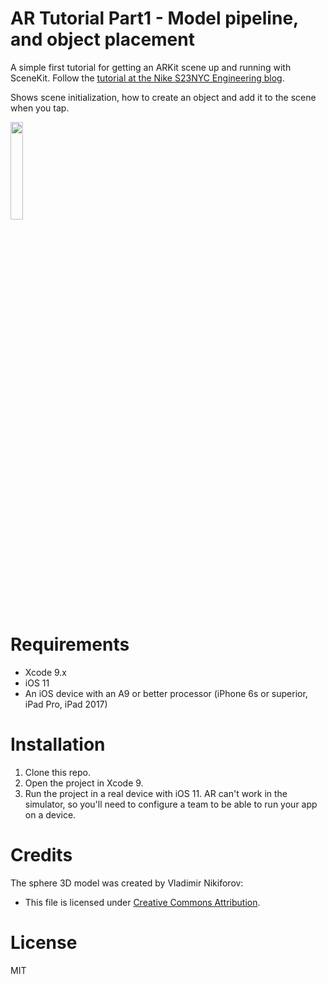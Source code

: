 # AR Tutorial Part1 - Model pipeline, and object placement

A simple first tutorial for getting an ARKit scene up and running with SceneKit. Follow the [tutorial at the Nike S23NYC Engineering blog](https://medium.com/s23nyc-tech/getting-started-with-arkit-and-scenekit-76814862cc75).

Shows scene initialization, how to create an object and add it to the scene when you tap. 

<img src="https://github.com/AbovegroundDan/ARTutorial_Part1/blob/master/many_spheres.jpg" width="20%" height="20%">

# Requirements

- Xcode 9.x
- iOS 11
- An iOS device with an A9 or better processor (iPhone 6s or superior, iPad Pro, iPad 2017)

# Installation
1. Clone this repo.
2. Open the project in Xcode 9.
4. Run the project in a real device with iOS 11. AR can't work in the simulator, so you'll need to configure a team to be able to run your app on a device.

# Credits
The sphere 3D model was created by Vladimir Nikiforov:
- This file is licensed under [Creative Commons Attribution](https://creativecommons.org/licenses/by/4.0/).


# License
MIT
